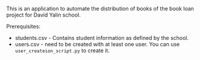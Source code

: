 This is an application to automate the distribution of books of the book loan project for David Yalin school. 

Prerequisites:
- students.csv - Contains student information as defined by the school.
- users.csv - need to be created with at least one user. You can use `user_createion_script.py` to create it.
